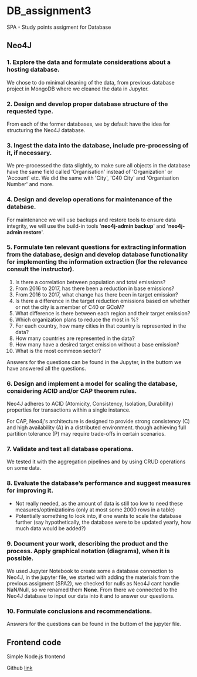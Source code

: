 # DB_assignment3
SPA - Study points assigment for Database

## Neo4J

### 1. Explore the data and formulate considerations about a hosting database.
We chose to do minimal cleaning of the data, from previous database project in MongoDB where we cleaned the data in Jupyter. 

### 2. Design and develop proper database structure of the requested type.
From each of the former databases, we by default have the idea for structuring the Neo4J database. 


### 3. Ingest the data into the database, include pre-processing of it, if necessary.
We pre-processed the data slightly, to make sure all objects in the database have the same field called 'Organisation' instead of 'Organization' or 'Account' etc. We did the same with 'City', 'C40 City' and 'Organisation Number' and more. 

### 4. Design and develop operations for maintenance of the database.
For maintenance we will use backups and restore tools to ensure data integrity, we will use the build-in tools '**neo4j-admin backup**' and '**neo4j-admin restore**'.

### 5. Formulate ten relevant questions for extracting information from the database, design and develop database functionality for implementing the information extraction (for the relevance consult the instructor).
1. Is there a correlation between population and total emissions?
2. From 2016 to 2017, has there been a reduction in base emissions?
3. From 2016 to 2017, what change has there been in target emission?
4. Is there a difference in the target reduction emissions based on whether or not the city is a member of C40 or GCoM?
5. What difference is there between each region and their target emission?
6. Which organization plans to reduce the most in %?
7. For each country, how many cities in that country is represented in the data?
8. How many countries are represented in the data?
9. How many have a desired target emission without a base emission?
10. What is the most commeon sector?

Answers for the questions can be found in the Jupyter, in the buttom we have answered all the questions.


### 6. Design and implement a model for scaling the database, considering ACID and/or CAP theorem rules.
Neo4J adheres to ACID (Atomicity, Consistency, Isolation, Durability) properties for transactions within a single instance. 

For CAP, Neo4j's architecture is designed to provide strong consistency (C) and high availability (A) in a distributed environment. though achieving full partition tolerance (P) may require trade-offs in certain scenarios.

### 7. Validate and test all database operations.
We tested it with the aggregation pipelines and by using CRUD operations on some data.

### 8. Evaluate the database’s performance and suggest measures for improving it.
* Not really needed, as the amount of data is still too low to need these measures/optimizatioins (only at most some 2000 rows in a table)
* Potentially something to look into, if one wants to scale the database further (say hypothetically, the database were to be updated yearly, how much data would be added?)


### 9. Document your work, describing the product and the process. Apply graphical notation (diagrams), when it is possible.
We used Jupyter Notebook to create some a database connection to Neo4J, in the jupyter file, we started with adding the materials from the previous assigment (SPA2), we checked for nulls as Neo4J cant handle NaN/Null, so we renamed them **None**. From there we connected to the Neo4J database to input our data into it and to answer our questions. 

### 10. Formulate conclusions and recommendations.

Answers for the questions can be found in the buttom of the jupyter file.

## Frontend code
Simple Node.js frontend

Github [link](https://github.com/Gruppe-H/db2_frontend)
